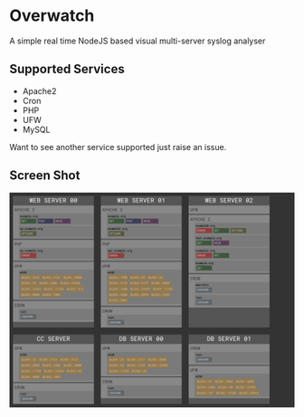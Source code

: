 # Overwatch

A simple real time NodeJS based visual multi-server syslog analyser

## Supported Services

- Apache2
- Cron
- PHP
- UFW
- MySQL

Want to see another service supported just raise an issue.

## Screen Shot

![Overwatch v0.1.0](screenshot.png)

